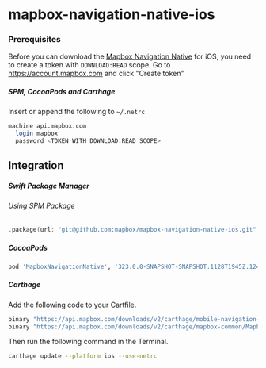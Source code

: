 # mapbox-navigation-native-ios

### Prerequisites

Before you can download the [Mapbox Navigation Native](https://github.com/mapbox/mapbox-navigation-native) for iOS, you need to create a token with `DOWNLOAD:READ` scope.
Go to https://account.mapbox.com and click "Create token"

##### SPM, CocoaPods and Carthage
Insert or append the following to `~/.netrc`

```bash
machine api.mapbox.com
  login mapbox
  password <TOKEN WITH DOWNLOAD:READ SCOPE>
```

## Integration

##### Swift Package Manager

###### Using SPM Package

```swift
.package(url: "git@github.com:mapbox/mapbox-navigation-native-ios.git", from: "323.0.0-SNAPSHOT-SNAPSHOT.1128T1945Z.1242154"),
```

##### CocoaPods

```ruby
pod 'MapboxNavigationNative', '323.0.0-SNAPSHOT-SNAPSHOT.1128T1945Z.1242154'
```

##### Carthage

Add the following code to your Cartfile.

```bash
binary "https://api.mapbox.com/downloads/v2/carthage/mobile-navigation-native/MapboxNavigationNative.json" == 323.0.0-SNAPSHOT-SNAPSHOT.1128T1945Z.1242154
binary "https://api.mapbox.com/downloads/v2/carthage/mapbox-common/MapboxCommon-ios.json" == 24.10.0-beta.1
```

Then run the following command in the Terminal.
```bash
carthage update --platform ios --use-netrc
```
